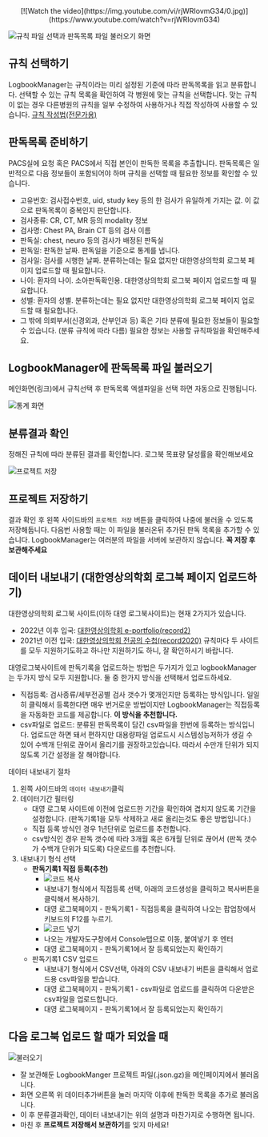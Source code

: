 <div align="center">  
  [![Watch the video](https://img.youtube.com/vi/rjWRIovmG34/0.jpg)](https://www.youtube.com/watch?v=rjWRIovmG34)  
</div>

![규칙 파일 선택과 판독목록 파일 불러오기 화면](/imgs/main_rule_and_file_select.png)
## 규칙 선택하기
LogbookManager는 규칙이라는 미리 설정된 기준에 따라 판독목록을 읽고 분류합니다.
선택할 수 있는 규칙 목록을 확인하여 각 병원에 맞는 규칙을 선택합니다.
맞는 규칙이 없는 경우 다른병원의 규칙을 일부 수정하여 사용하거나 직접 작성하여 사용할 수 있습니다.
[규칙 작성법(전문가용)](./1._규칙파일_작성_가이드.md)

## 판독목록 준비하기
PACS실에 요청 혹은 PACS에서 직접 본인이 판독한 목록을 추출합니다.
판독목록은 일반적으로 다음 정보들이 포함되어야 하며 규칙을 선택할 때 필요한 정보를 확인할 수 있습니다.
- 고유번호: 검사접수번호, uid, study key 등의 한 검사가 유일하게 가지는 값. 이 값으로 판독목록이 중복인지 판단합니다.
- 검사종류: CR, CT, MR 등의 modality 정보
- 검사명: Chest PA, Brain CT 등의 검사 이름
- 판독실: chest, neuro 등의 검사가 배정된 판독실
- 판독일: 판독한 날짜. 판독일을 기준으로 통계를 냅니다.
- 검사일: 검사를 시행한 날짜. 분류하는데는 필요 없지만 대한영상의학회 로그북 페이지 업로드할 때 필요합니다.
- 나이: 환자의 나이. 소아판독확인용. 대한영상의학회 로그북 페이지 업로드할 때 필요합니다.
- 성별: 환자의 성별. 분류하는데는 필요 없지만 대한영상의학회 로그북 페이지 업로드할 때 필요합니다.
- 그 밖에 의뢰부서(신경외과, 산부인과 등) 혹은 기타 분류에 필요한 정보들이 필요할 수 있습니다. (분류 규칙에 따라 다름)
필요한 정보는 사용할 규칙파일을 확인해주세요.

## LogbookManager에 판독목록 파일 불러오기
메인화면(링크)에서 규칙선택 후 판독목록 엑셀파일을 선택 하면 자동으로 진행됩니다.

![통계 화면](/imgs/statistics_page.png)
## 분류결과 확인
정해진 규칙에 따라 분류된 결과를 확인합니다. 로그북 목표량 달성률을 확인해보세요

![프로젝트 저장](/imgs/project_save.png)
## 프로젝트 저장하기
결과 확인 후 왼쪽 사이드바의 `프로젝트 저장` 버튼을 클릭하여 나중에 불러올 수 있도록 저장해둡니다.
다음번 사용할 때는 이 파일을 불러온뒤 추가된 판독 목록을 추가할 수 있습니다.
LogbookManager는 여러분의 파일을 서버에 보관하지 않습니다. **꼭 저장 후 보관해주세요**

## 데이터 내보내기 (대한영상의학회 로그북 페이지 업로드하기)
대한영상의학회 로그북 사이트(이하 대영 로그북사이트)는 현재 2가지가 있습니다.
- 2022년 이후 입국: [대한영상의학회 e-portfolio(record2)](https://record2.radiology.or.kr/)
- 2021년 이전 입국: [대한영상의학회 전공의 수첩(record2020)](https://record2020.radiology.or.kr/)
규칙마다 두 사이트를 모두 지원하기도하고 하나만 지원하기도 하니, 잘 확인하시기 바랍니다.

대영로그북사이트에 판독기록을 업로드하는 방법은 두가지가 있고 logbookManager는 두가지 방식 모두 지원합니다. 둘 중 한가지 방식을 선택해서 업로드하세요.
- 직접등록: 검사종류/세부전공별 검사 갯수가 몇개인지만 등록하는 방식입니다. 일일히 클릭해서 등록한다면 매우 번거로운 방법이지만 LogbookManager는 직접등록을 자동화한 코드를 제공합니다. **이 방식을 추천합니다.**
- csv파일로 업로드: 분류된 판독목록이 담긴 csv파일을 한번에 등록하는 방식입니다. 업로드만 하면 돼서 편하지만 대용량파일 업로드시 시스템성능저하가 생길 수 있어 수백개 단위로 끊어서 올리기를 권장하고있습니다. 따라서 수만개 단위가 되지 않도록 기간 설정을 잘 해야합니다.


데이터 내보내기 절차
1. 왼쪽 사이드바의 `데이터 내보내기`클릭
2. 데이터기간 필터링
    - 대영 로그북 사이트에 이전에 업로드한 기간을 확인하여 겹치지 않도록 기간을 설정합니다. (판독기록1을 모두 삭제하고 새로 올리는것도 좋은 방법입니다.)
    - 직접 등록 방식인 경우 1년단위로 업로드를 추천합니다.
    - csv방식인 경우 판독 갯수에 따라 3개월 혹은 6개월 단위로 끊어서 (판독 갯수가 수백개 단위가 되도록) 다운로드를 추천합니다.
3. 내보내기 형식 선택
    - **판독기록1 직접 등록(추천)**
        - ![코드 복사](/imgs/upload_code.png)
        - 내보내기 형식에서 직접등록 선택, 아래의 코드생성을 클릭하고 복사버튼을 클릭해서 복사하기.
        - 대영 로그북페이지 - 판독기록1 - 직접등록을 클릭하여 나오는 팝업창에서 키보드의 F12를 누르기.
        - ![코드 넣기](/imgs/paste_to_console.png)
        - 나오는 개발자도구창에서 Console탭으로 이동, 붙여넣기 후 엔터
        - 대영 로그북페이지 - 판독기록1에서 잘 등록되었는지 확인하기
    - 판독기록1 CSV 업로드
        - 내보내기 형식에서 CSV선택, 아래의 CSV 내보내기 버튼을 클릭해서 업로드용 csv파일을 받습니다.
        - 대영 로그북페이지 - 판독기록1 - csv파일로 업로드를 클릭하여 다운받은 csv파일을 업로드합니다.
        - 대영 로그북페이지 - 판독기록1에서 잘 등록되었는지 확인하기

## 다음 로그북 업로드 할 때가 되었을 때
![불러오기](/imgs/project_load.png)
- 잘 보관해둔 LogbookManger 프로젝트 파일(.json.gz)을 메인페이지에서 불러옵니다.
- 화면 오른쪽 위 데이터추가버튼을 눌러 마지막 이후에 판독한 목록을 추가로 불러옵니다.
- 이 후 분류결과확인, 데이터 내보내기는 위의 설명과 마찬가지로 수행하면 됩니다.
- 마친 후 **프로젝트 저장해서 보관하기**를 잊지 마세요!